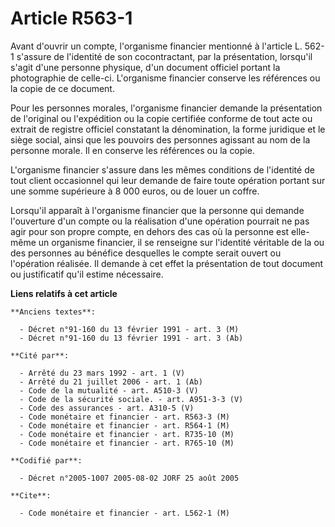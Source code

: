 # Article R563-1

Avant d'ouvrir un compte, l'organisme financier mentionné à l'article L. 562-1 s'assure de l'identité de son cocontractant,
par la présentation, lorsqu'il s'agit d'une personne physique, d'un document officiel portant la photographie de celle-ci.
L'organisme financier conserve les références ou la copie de ce document.

Pour les personnes morales, l'organisme financier demande la présentation de l'original ou l'expédition ou la copie certifiée
conforme de tout acte ou extrait de registre officiel constatant la dénomination, la forme juridique et le siège social,
ainsi que les pouvoirs des personnes agissant au nom de la personne morale. Il en conserve les références ou la copie.

L'organisme financier s'assure dans les mêmes conditions de l'identité de tout client occasionnel qui leur demande de faire
toute opération portant sur une somme supérieure à 8 000 euros, ou de louer un coffre.

Lorsqu'il apparaît à l'organisme financier que la personne qui demande l'ouverture d'un compte ou la réalisation d'une
opération pourrait ne pas agir pour son propre compte, en dehors des cas où la personne est elle-même un organisme financier,
il se renseigne sur l'identité véritable de la ou des personnes au bénéfice desquelles le compte serait ouvert ou l'opération
réalisée. Il demande à cet effet la présentation de tout document ou justificatif qu'il estime nécessaire.

**Liens relatifs à cet article**

	**Anciens textes**:

	  - Décret n°91-160 du 13 février 1991 - art. 3 (M)
	  - Décret n°91-160 du 13 février 1991 - art. 3 (Ab)

	**Cité par**:

	  - Arrêté du 23 mars 1992 - art. 1 (V)
	  - Arrêté du 21 juillet 2006 - art. 1 (Ab)
	  - Code de la mutualité - art. A510-3 (V)
	  - Code de la sécurité sociale. - art. A951-3-3 (V)
	  - Code des assurances - art. A310-5 (V)
	  - Code monétaire et financier - art. R563-3 (M)
	  - Code monétaire et financier - art. R564-1 (M)
	  - Code monétaire et financier - art. R735-10 (M)
	  - Code monétaire et financier - art. R765-10 (M)

	**Codifié par**:

	  - Décret n°2005-1007 2005-08-02 JORF 25 août 2005

	**Cite**:

	  - Code monétaire et financier - art. L562-1 (M)
